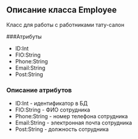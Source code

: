 ## Описание класса Employee 
Класс для работы с работниками тату-салон

###Атрибуты 
+ ID:Int
+ FIO:String
+ Phone:String
+ Email:String 
+ Post:String

### Описание атрибутов
+ ID:Int - идентификатор в БД
+ FIO:String - ФИО сотрудника
+ Phone:String - номер телефона сотрудника 
+ Email:String  - электронная почта сотрудника
+ Post:String - должность сотрудника
